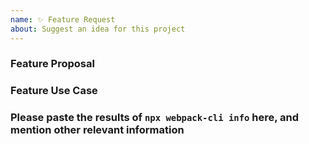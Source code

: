 ```yaml
---
name: ✨ Feature Request
about: Suggest an idea for this project
---
```


<!-- Please don't delete this template otherwise your issue will be closed immediately -->
<!-- Before creating an issue please make sure you are using the latest version of webpack. -->

### Feature Proposal

<!-- Please ask questions on discussions or StackOverflow. -->
<!-- https://github.com/webpack/webpack/discussions -->
<!-- https://stackoverflow.com/questions/ask?tags=webpack -->
<!-- Issues which contain questions or support requests will be closed. -->

### Feature Use Case

### Please paste the results of `npx webpack-cli info` here, and mention other relevant information
